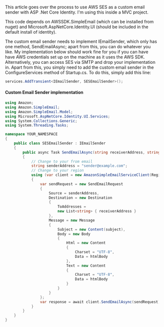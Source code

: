 This article goes over the process to use AWS SES as a custom email sender with ASP .Net Core Identity. I'm using this inside a MVC project. 

This code depends on AWSSDK.SimpleEmail (which can be installed from nuget) and Microsoft.AspNetCore.Identity.UI (should be included in the default install of identity).

The custom email sender needs to implement IEmailSender, which only has one method, SendEmailAsync; apart from this, you can do whatever you like. My implementation below should work fine for you if you can have have AWS credentials set up on the machine as it uses the AWS SDK. Alternatively, you can access SES via SMTP and drop your implementation in. Apart from this, you simply need to add the custom email sender in the ConfigureServices method of Startup.cs. To do this, simply add this line:
```csharp
services.AddTransient<IEmailSender, SESEmailSender>();
```


 #### Custom Email Sender implementation
```csharp
using Amazon;
using Amazon.SimpleEmail;
using Amazon.SimpleEmail.Model;
using Microsoft.AspNetCore.Identity.UI.Services;
using System.Collections.Generic;
using System.Threading.Tasks;

namespace YOUR_NAMESPACE
{
    public class SESEmailSender : IEmailSender
    {
        public async Task SendEmailAsync(string receiverAddress, string subject, string htmlBody)
        {
            // Change to your from email
            string senderAddress = "sender@example.com";
            // Change to your region
            using (var client = new AmazonSimpleEmailServiceClient(RegionEndpoint.EUWest2))
            {
                var sendRequest = new SendEmailRequest
                {
                    Source = senderAddress,
                    Destination = new Destination
                    {
                        ToAddresses =
                        new List<string> { receiverAddress }
                    },
                    Message = new Message
                    {
                        Subject = new Content(subject),
                        Body = new Body
                        {
                            Html = new Content
                            {
                                Charset = "UTF-8",
                                Data = htmlBody
                            },
                            Text = new Content
                            {
                                Charset = "UTF-8",
                                Data = htmlBody
                            }
                        }
                    }
                };
                var response = await client.SendEmailAsync(sendRequest);
            }
        }
    }
}
```
